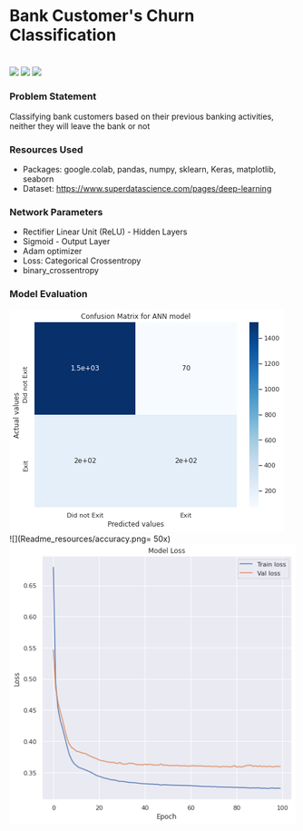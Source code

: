 # Bank Customer's Churn Classification <h1> 
  
![](https://img.shields.io/badge/Dataset-Kaggle-blue)  ![](https://img.shields.io/badge/Python-3.6-red)   ![](https://img.shields.io/badge/Library-Keras-ff69b4)

### Problem Statement 
Classifying bank customers based on their previous banking activities, neither they will leave the bank or not

### Resources Used
* Packages: google.colab, pandas, numpy, sklearn, Keras, matplotlib, seaborn
* Dataset: https://www.superdatascience.com/pages/deep-learning

### Network Parameters
* Rectifier Linear Unit (ReLU) - Hidden Layers
* Sigmoid - Output Layer
* Adam optimizer
* Loss: Categorical Crossentropy
* binary_crossentropy

### Model Evaluation


![](Readme_resources/confusion_matrix.png) <br/>
![](Readme_resources/accuracy.png= 50x) 
![](Readme_resources/loss.png)

